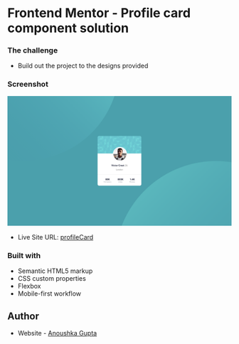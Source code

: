 # Frontend Mentor - Profile card component solution

### The challenge

- Build out the project to the designs provided

### Screenshot

![](./screenshot.png)


- Live Site URL: [profileCard](https://anoushkagupta876.github.io/profileCard/)

### Built with

- Semantic HTML5 markup
- CSS custom properties
- Flexbox
- Mobile-first workflow

## Author

- Website - [Anoushka Gupta](https://anoushkagupta876.github.io/AnoushkaG/)
